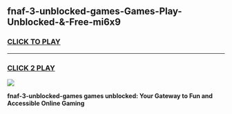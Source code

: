 
## fnaf-3-unblocked-games-Games-Play-Unblocked-&-Free-mi6x9
<h3>
<a href="https://premium76.site?title=fnaf-3-unblocked-games&ref=24A">CLICK TO PLAY</a></h3>
<hr>

<h3>
<a href="https://premium76.site?title=fnaf-3-unblocked-games&ref=24A">CLICK 2 PLAY</a>
  
</h3>

<a href="https://premium76.site?title=fnaf-3-unblocked-games&ref=24A"><img src="https://clearcache.store/games.png"></a>


**fnaf-3-unblocked-games games unblocked: Your Gateway to Fun and Accessible Online Gaming**
